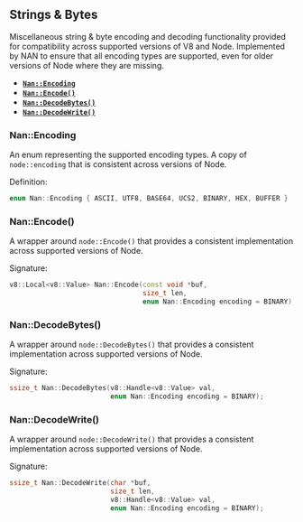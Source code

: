 ## Strings & Bytes

Miscellaneous string & byte encoding and decoding functionality provided for compatibility across supported versions of V8 and Node. Implemented by NAN to ensure that all encoding types are supported, even for older versions of Node where they are missing.

 - <a href="#api_nan_encoding"><b><code>Nan::Encoding</code></b></a>
 - <a href="#api_nan_encode"><b><code>Nan::Encode()</code></b></a>
 - <a href="#api_nan_decode_bytes"><b><code>Nan::DecodeBytes()</code></b></a>
 - <a href="#api_nan_decode_write"><b><code>Nan::DecodeWrite()</code></b></a>


<a name="api_nan_encoding"></a>
### Nan::Encoding

An enum representing the supported encoding types. A copy of `node::encoding` that is consistent across versions of Node.

Definition:

```c++
enum Nan::Encoding { ASCII, UTF8, BASE64, UCS2, BINARY, HEX, BUFFER }
```


<a name="api_nan_encode"></a>
### Nan::Encode()

A wrapper around `node::Encode()` that provides a consistent implementation across supported versions of Node.

Signature:

```c++
v8::Local<v8::Value> Nan::Encode(const void *buf,
                                 size_t len,
                                 enum Nan::Encoding encoding = BINARY);
```


<a name="api_nan_decode_bytes"></a>
### Nan::DecodeBytes()

A wrapper around `node::DecodeBytes()` that provides a consistent implementation across supported versions of Node.

Signature:

```c++
ssize_t Nan::DecodeBytes(v8::Handle<v8::Value> val,
                         enum Nan::Encoding encoding = BINARY);
```


<a name="api_nan_decode_write"></a>
### Nan::DecodeWrite()

A wrapper around `node::DecodeWrite()` that provides a consistent implementation across supported versions of Node.

Signature:

```c++
ssize_t Nan::DecodeWrite(char *buf,
                         size_t len,
                         v8::Handle<v8::Value> val,
                         enum Nan::Encoding encoding = BINARY);
```
